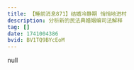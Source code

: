 ```yaml
---
title: 【睡前消息871】结婚冷静期 悄悄地进村
description: 分析新的民法典婚姻编司法解释
tag: []
date: 1741004386
bvid: BV1TQ9BYcEoM
---
```


null
